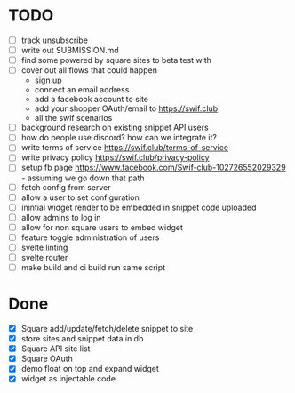 # TODO

- [ ] track unsubscribe
- [ ] write out SUBMISSION.md
- [ ] find some powered by square sites to beta test with
- [ ] cover out all flows that could happen
  - sign up
  - connect an email address
  - add a facebook account to site
  - add your shopper OAuth/email to https://swif.club
  - all the swif scenarios
- [ ] background research on existing snippet API users
- [ ] how do people use discord? how can we integrate it?
- [ ] write terms of service https://swif.club/terms-of-service
- [ ] write privacy policy https://swif.club/privacy-policy
- [ ] setup fb page https://www.facebook.com/Swif-club-102726552029329 - assuming we go down that path
- [ ] fetch config from server
- [ ] allow a user to set configuration
- [ ] inintial widget render to be embedded in snippet code uploaded
- [ ] allow admins to log in
- [ ] allow for non square users to embed widget
- [ ] feature toggle administration of users
- [ ] svelte linting
- [ ] svelte router
- [ ] make build and ci build run same script
# Done

- [x] Square add/update/fetch/delete snippet to site
- [x] store sites and snippet data in db
- [x] Square API site list
- [x] Square OAuth
- [x] demo float on top and expand widget
- [x] widget as injectable code